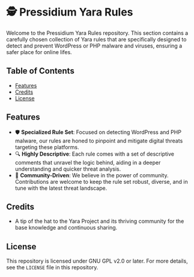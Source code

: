 # 🕵️ Pressidium Yara Rules

Welcome to the Pressidium Yara Rules repository. This section contains a carefully chosen collection of Yara rules that are specifically designed to detect and prevent WordPress or PHP malware and viruses, ensuring a safer place for online lifes. 

## Table of Contents

- [Features](#features)
- [Credits](#credits)
- [License](#license)

## Features

- 🛡️ **Specialized Rule Set**: Focused on detecting WordPress and PHP malware, our rules are honed to pinpoint and mitigate digital threats targeting these platforms.
- 🔍 **Highly Descriptive**: Each rule comes with a set of descriptive comments that unravel the logic behind, aiding in a deeper understanding and quicker threat analysis.
- 🤝 **Community-Driven**: We believe in the power of community. Contributions are welcome to keep the rule set robust, diverse, and in tune with the latest threat landscape.

## Credits

- A tip of the hat to the Yara Project and its thriving community for the base knowledge and continuous sharing.


## License
This repository is licensed under GNU GPL v2.0 or later. For more details, see the `LICENSE` file in this repository.

